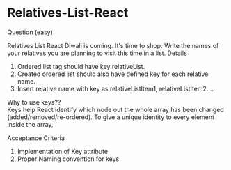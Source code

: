 # Relatives-List-React
Question (easy)

Relatives List React
Diwali is coming. It's time to shop. Write the names of your relatives you are planning to visit this time in a list.
Details

1. Ordered list tag should have key relativeList.
2. Created ordered list should also have defined key for each relative name.
3. Insert relative name with key as relativeListItem1, relativeListItem2....



Why to use keys?? <br>
Keys help React identify which node out the whole array has been changed (added/removed/re-ordered). To give a unique identity to every element inside the array,


Acceptance Criteria
1. Implementation of Key attribute
2. Proper Naming convention for keys
